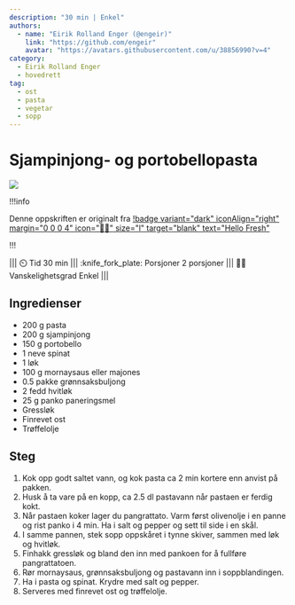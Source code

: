 ```yaml
---
description: "30 min | Enkel"
authors:
  - name: "Eirik Rolland Enger (@engeir)"
    link: "https://github.com/engeir"
    avatar: "https://avatars.githubusercontent.com/u/38856990?v=4"
category:
  - Eirik Rolland Enger
  - hovedrett
tag:
  - ost
  - pasta
  - vegetar
  - sopp
---
```


# Sjampinjong- og portobellopasta

![](/static/sjampinjong-og-portobellopasta/sjampinjong-og-portobellopasta.webp)

!!!info

Denne oppskriften er originalt fra
[!badge variant="dark" iconAlign="right" margin="0 0 0 4" icon=":cook:" size="l" target="blank" text="Hello Fresh"](https://www.hellofresh.no/recipes/sjampinjong-og-portobellopasta-65fad1af8b3de89f4a7895c8)

!!!

<!-- dprint-ignore-start -->
||| :timer_clock: Tid
30 min
||| :knife_fork_plate: Porsjoner
2 porsjoner
||| :cook: Vanskelighetsgrad
Enkel
|||
<!-- dprint-ignore-end -->

## Ingredienser

- 200 g pasta
- 200 g sjampinjong
- 150 g portobello
- 1 neve spinat
- 1 løk
- 100 g mornaysaus eller majones
- 0.5 pakke grønnsaksbuljong
- 2 fedd hvitløk
- 25 g panko paneringsmel
- Gressløk
- Finrevet ost
- Trøffelolje

## Steg

1. Kok opp godt saltet vann, og kok pasta ca 2 min kortere enn anvist på pakken.
2. Husk å ta vare på en kopp, ca 2.5 dl pastavann når pastaen er ferdig kokt.
3. Når pastaen koker lager du pangrattato. Varm først olivenolje i en panne og rist
   panko i 4 min. Ha i salt og pepper og sett til side i en skål.
4. I samme pannen, stek sopp oppskåret i tynne skiver, sammen med løk og hvitløk.
5. Finhakk gressløk og bland den inn med pankoen for å fullføre pangrattatoen.
6. Rør mornaysaus, grønnsaksbuljong og pastavann inn i soppblandingen.
7. Ha i pasta og spinat. Krydre med salt og pepper.
8. Serveres med finrevet ost og trøffelolje.

<script type="application/ld+json">
{
  "@context": "https://schema.org/",
  "@type": "Recipe",
  "name": "Sjampinjong- og portobellopasta",
  "image": "/static/sjampinjong-og-portobellopasta/sjampinjong-og-portobellopasta.webp",
  "author": {
    "@type": "Organization",
    "name": "Hello Fresh",
    "url": "https://www.hellofresh.no/recipes/sjampinjong-og-portobellopasta-65fad1af8b3de89f4a7895c8"
  },
  "datePublished": "2024-06-13",
  "description": "30 min | Enkel",
  "prepTime": "10 min",
  "cookTime": "20 min",
  "totalTime": "30 min",
  "recipeYield": "2 porsjoner",
  "recipeCategory": "hovedrett",
  "recipeCuisine": "_No response_",
  "keywords": "ost, pasta, vegetar, sopp",
  "recipeIngredient": [
    "200 g pasta",
    "200 g sjampinjong",
    "150 g portobello",
    "1 neve spinat",
    "1 løk",
    "100 g mornaysaus eller majones",
    "0.5 pakke grønnsaksbuljong",
    "2 fedd hvitløk",
    "25 g panko paneringsmel",
    "Gressløk",
    "Finrevet ost",
    "Trøffelolje"
  ],
  "recipeInstructions": [
    {
      "@type": "HowToStep",
      "text": "Kok opp godt saltet vann, og kok pasta ca 2 min kortere enn anvist på pakken."
    },
    {
      "@type": "HowToStep",
      "text": "Husk å ta vare på en kopp, ca 2.5 dl pastavann når pastaen er ferdig kokt."
    },
    {
      "@type": "HowToStep",
      "text": "Når pastaen koker lager du pangrattato. Varm først olivenolje i en panne og rist panko i 4 min. Ha i salt og pepper og sett til side i en skål."
    },
    {
      "@type": "HowToStep",
      "text": "I samme pannen, stek sopp oppskåret i tynne skiver, sammen med løk og hvitløk."
    },
    {
      "@type": "HowToStep",
      "text": "Finhakk gressløk og bland den inn med pankoen for å fullføre pangrattatoen."
    },
    {
      "@type": "HowToStep",
      "text": "Rør mornaysaus, grønnsaksbuljong og pastavann inn i soppblandingen."
    },
    {
      "@type": "HowToStep",
      "text": "Ha i pasta og spinat. Krydre med salt og pepper."
    },
    {
      "@type": "HowToStep",
      "text": "Serveres med finrevet ost og trøffelolje."
    }
  ]
}
</script>
